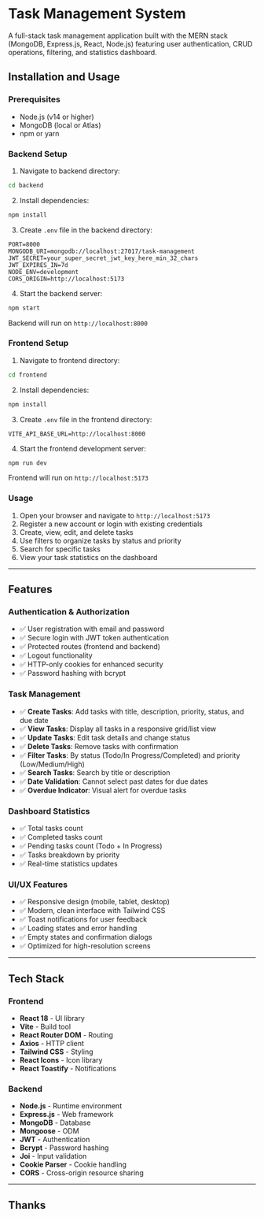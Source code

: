 # Task Management System

A full-stack task management application built with the MERN stack (MongoDB, Express.js, React, Node.js) featuring user authentication, CRUD operations, filtering, and statistics dashboard.

## Installation and Usage

### Prerequisites

- Node.js (v14 or higher)
- MongoDB (local or Atlas)
- npm or yarn

### Backend Setup

1. Navigate to backend directory:

```bash
cd backend
```

2. Install dependencies:

```bash
npm install
```

3. Create `.env` file in the backend directory:

```env
PORT=8000
MONGODB_URI=mongodb://localhost:27017/task-management
JWT_SECRET=your_super_secret_jwt_key_here_min_32_chars
JWT_EXPIRES_IN=7d
NODE_ENV=development
CORS_ORIGIN=http://localhost:5173
```

4. Start the backend server:

```bash
npm start
```

Backend will run on `http://localhost:8000`

### Frontend Setup

1. Navigate to frontend directory:

```bash
cd frontend
```

2. Install dependencies:

```bash
npm install
```

3. Create `.env` file in the frontend directory:

```env
VITE_API_BASE_URL=http://localhost:8000
```

4. Start the frontend development server:

```bash
npm run dev
```

Frontend will run on `http://localhost:5173`

### Usage

1. Open your browser and navigate to `http://localhost:5173`
2. Register a new account or login with existing credentials
3. Create, view, edit, and delete tasks
4. Use filters to organize tasks by status and priority
5. Search for specific tasks
6. View your task statistics on the dashboard

---

## Features

### Authentication & Authorization

- ✅ User registration with email and password
- ✅ Secure login with JWT token authentication
- ✅ Protected routes (frontend and backend)
- ✅ Logout functionality
- ✅ HTTP-only cookies for enhanced security
- ✅ Password hashing with bcrypt

### Task Management

- ✅ **Create Tasks**: Add tasks with title, description, priority, status, and due date
- ✅ **View Tasks**: Display all tasks in a responsive grid/list view
- ✅ **Update Tasks**: Edit task details and change status
- ✅ **Delete Tasks**: Remove tasks with confirmation
- ✅ **Filter Tasks**: By status (Todo/In Progress/Completed) and priority (Low/Medium/High)
- ✅ **Search Tasks**: Search by title or description
- ✅ **Date Validation**: Cannot select past dates for due dates
- ✅ **Overdue Indicator**: Visual alert for overdue tasks

### Dashboard Statistics

- ✅ Total tasks count
- ✅ Completed tasks count
- ✅ Pending tasks count (Todo + In Progress)
- ✅ Tasks breakdown by priority
- ✅ Real-time statistics updates

### UI/UX Features

- ✅ Responsive design (mobile, tablet, desktop)
- ✅ Modern, clean interface with Tailwind CSS
- ✅ Toast notifications for user feedback
- ✅ Loading states and error handling
- ✅ Empty states and confirmation dialogs
- ✅ Optimized for high-resolution screens

---

## Tech Stack

### Frontend

- **React 18** - UI library
- **Vite** - Build tool
- **React Router DOM** - Routing
- **Axios** - HTTP client
- **Tailwind CSS** - Styling
- **React Icons** - Icon library
- **React Toastify** - Notifications

### Backend

- **Node.js** - Runtime environment
- **Express.js** - Web framework
- **MongoDB** - Database
- **Mongoose** - ODM
- **JWT** - Authentication
- **Bcrypt** - Password hashing
- **Joi** - Input validation
- **Cookie Parser** - Cookie handling
- **CORS** - Cross-origin resource sharing

---

## Thanks
